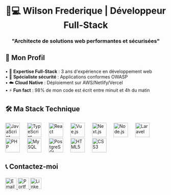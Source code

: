 <h1 align="center">👨💻 Wilson Frederique | Développeur Full-Stack</h1>

<h3 align="center">"Architecte de solutions web performantes et sécurisées"</h3>

###

<h2 align="left">🌟 Mon Profil</h2>

###

<p align="left">
• 🚀 <strong>Expertise Full-Stack</strong> : 3 ans d'expérience en développement web<br>
• 🔐 <strong>Spécialiste sécurité</strong> : Applications conformes OWASP<br>
• ☁️ <strong>Cloud Native</strong> : Déploiement sur AWS/Netlify/Vercel<br>
• ⚡ <strong>Fun fact</strong> : 98% de mon code est écrit entre minuit et 4h du matin
</p>

###

<h2 align="left">🛠️ Ma Stack Technique</h2>

###

<div align="left">
  <!-- Frontend -->
  <img src="https://cdn.jsdelivr.net/gh/devicons/devicon/icons/javascript/javascript-original.svg" height="45" alt="JavaScript" title="JavaScript"/>
  <img width="15" />
  <img src="https://cdn.jsdelivr.net/gh/devicons/devicon/icons/typescript/typescript-original.svg" height="45" alt="TypeScript" title="TypeScript"/>
  <img width="15" />
  <img src="https://cdn.jsdelivr.net/gh/devicons/devicon/icons/react/react-original.svg" height="45" alt="React" title="React"/>
  <img width="15" />
  <img src="https://cdn.jsdelivr.net/gh/devicons/devicon/icons/vuejs/vuejs-original.svg" height="45" alt="Vue.js" title="Vue.js"/>
  <img width="15" />
  <img src="https://cdn.jsdelivr.net/gh/devicons/devicon/icons/nextjs/nextjs-original.svg" height="45" alt="Next.js" title="Next.js"/>
  
  <!-- Backend -->
  <img width="15" />
  <img src="https://cdn.jsdelivr.net/gh/devicons/devicon/icons/nodejs/nodejs-original.svg" height="45" alt="Node.js" title="Node.js"/>
  <img width="15" />
  <img src="https://cdn.jsdelivr.net/gh/devicons/devicon/icons/laravel/laravel-plain-wordmark.svg" height="45" alt="Laravel" title="Laravel"/>
  <img width="15" />
  <img src="https://cdn.jsdelivr.net/gh/devicons/devicon/icons/php/php-original.svg" height="45" alt="PHP" title="PHP"/>
  
  <!-- Base de données -->
  <img width="15" />
  <img src="https://cdn.jsdelivr.net/gh/devicons/devicon/icons/mysql/mysql-original-wordmark.svg" height="45" alt="MySQL" title="MySQL"/>
  <img width="15" />
  <img src="https://cdn.jsdelivr.net/gh/devicons/devicon/icons/postgresql/postgresql-original-wordmark.svg" height="45" alt="PostgreSQL" title="PostgreSQL"/>
  
  <!-- Outils -->
  <img width="15" />
  <img src="https://cdn.jsdelivr.net/gh/devicons/devicon/icons/html5/html5-original-wordmark.svg" height="45" alt="HTML5" title="HTML5"/>
  <img width="15" />
  <img src="https://cdn.jsdelivr.net/gh/devicons/devicon/icons/css3/css3-original-wordmark.svg" height="45" alt="CSS3" title="CSS3"/>
</div>

###

<h2 align="left">📞 Contactez-moi</h2>

###

<p align="left">
<a href="mailto:wilsonfrederique3@gmail.com" target="_blank">
  <img src="https://img.shields.io/badge/Gmail-D14836?style=for-the-badge&logo=gmail&logoColor=white" height="35" alt="Email"/>
</a> 
<a href="https://wilsonfrederique.netlify.app" target="_blank">
  <img src="https://img.shields.io/badge/Portfolio-000000?style=for-the-badge&logo=netlify&logoColor=#00C7B7" height="35" alt="Portfolio"/>
</a>
<a href="https://www.linkedin.com/in/votreprofil" target="_blank">
  <img src="https://img.shields.io/badge/LinkedIn-0077B5?style=for-the-badge&logo=linkedin&logoColor=white" height="35" alt="LinkedIn"/>
</a>
</p>
